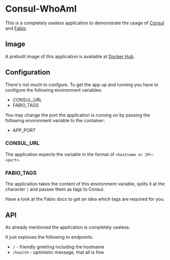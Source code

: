 # Consul-WhoAmI

This is a completely useless application to demonstrate the usage of [Consul](https://consul.io) and [Fabio](https://github.com/fabiolb/fabio).

## Image

A prebuilt image of this application is available at [Docker Hub](https://hub.docker.com/r/baez90/consul-whoami/).

## Configuration

There's not much to confgure.
To get the app up and running you have to configure the following environment variables:

* CONSUL_URL
* FABIO_TAGS

You may change the port the application is running on by passing the following environment variable to the container:

* APP_PORT

### CONSUL_URL

The application expects the variable in the format of `<hostname or IP>:<port>`.

### FABIO_TAGS

The application takes the content of this environment variable, splits it at the character `|` and passes them as tags to Consul.

Have a look at the Fabio docs to get an idea which tags are required for you.

## API

As already mentioned the application is completely useless.

It just exploses the following to endpoints:

* `/` - friendly greeting including the hostname
* `/health` - optimistic message, that all is fine